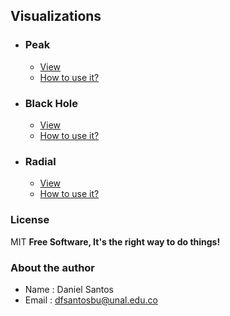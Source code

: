 ## Visualizations
 - ### Peak
    - [View](https://xdanielsb.github.io/EnergyVis/base/b1/b1.html)
    - [How to use it?](/base/b1/readme.md)

 - ### Black Hole
    - [View](https://xdanielsb.github.io/EnergyVis/base/b2/b2.html)
    - [How to use it?](/base/b2/readme.md)

 - ### Radial
    - [View](https://xdanielsb.github.io/EnergyVis/base/b3/b3.html)
    - [How to use it?](/base/b3/readme.md)

### License
MIT
**Free Software, It's the right way  to do things!**

### About the author

* Name : Daniel Santos
* Email : dfsantosbu@unal.edu.co
